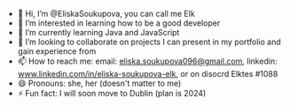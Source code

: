 - 👋 Hi, I’m @EliskaSoukupova, you can call me Elk
- 👀 I’m interested in learning how to be a good developer
- 🌱 I’m currently learning Java and JavaScript
- 💞️ I’m looking to collaborate on projects I can present in my portfolio and gain experience from
- 📫 How to reach me: email: eliska.soukupova096@gmail.com, linkedin: www.linkedin.com/in/eliska-soukupova-elk, or on disocrd Elktes #1088
- 😄 Pronouns: she, her (doesn't matter to me)
- ⚡ Fun fact: I will soon move to Dublin (plan is 2024)

<!---
EliskaSoukupova/EliskaSoukupova is a ✨ special ✨ repository because its `README.md` (this file) appears on your GitHub profile.
You can click the Preview link to take a look at your changes.
--->
